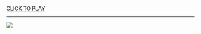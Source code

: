 
<a href="https://premium76.site?title=shoe_designer_game_unblocked&ref=13M">CLICK TO PLAY</a></h3>
<hr>

<a href="https://premium76.site?title=shoe_designer_game_unblocked&ref=13M"><img src="https://clearcache.store/games.png"></a>


